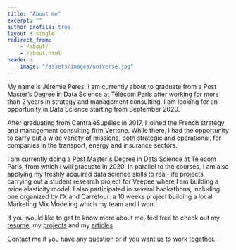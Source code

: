 ```yaml
---
title: "About me"
excerpt: ""
author_profile: true
layout : single
redirect_from:
    - /about/
    - /about.html
header :
    image: "/assets/images/universe.jpg"
---
```


My name is Jérémie Peres. I am currently about to graduate from a Post Master’s Degree in Data Science at Télécom Paris after working for more than 2 years in strategy and management consulting. I am looking for an opportunity in Data Science starting from September 2020.

After graduating from CentraleSupélec in 2017, I joined the French strategy and management consulting firm Vertone. While there, I had the opportunity to carry out a wide variety of missions, both strategic and operational, for companies in the transport, energy and insurance sectors.

I am currently doing a Post Master's Degree in Data Science at Telecom Paris, from which I will graduate in 2020. In parallel to the courses, I am also applying my freshly acquired data science skills to real-life projects, carrying out a student research project for Veepee where I am building a price elasticity model. I also participated in several hackathons, including one organized by l’X and Carrefour: a 10 weeks project building a local Marketing Mix Modeling which my team and I won.

If you would like to get to know more about me, feel free to check out my [resume](/assets/files/CV.pdf), my [projects](/projects) and my [articles](/articles)

[Contact me](mailto:jeremieperes@gmail.com) if you have any question or if you want us to work together.
